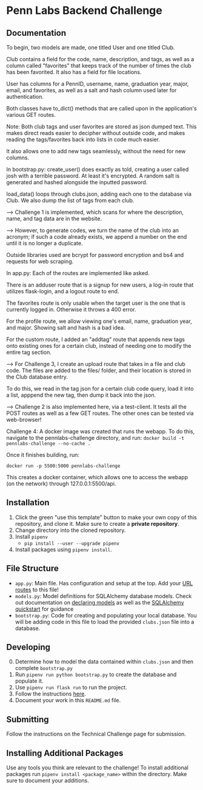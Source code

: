 # Penn Labs Backend Challenge

## Documentation

To begin, two models are made, one titled User and one titled Club. 

Club contains a field for the code, name, description, and tags, as well as a column called "favorites" that keeps track of the number of times the club has been favorited. It also has a field for file locations.

User has columns for a PennID, username, name, graduation year, major, email, and favorites, as well as a salt and hash column used later for authentication.

Both classes have to_dict() methods that are called upon in the application's various GET routes.

Note: Both club tags and user favorites are stored as json dumped text. This makes direct reads easier to decipher without outside code, and makes reading the tags/favorites back into lists in code much easier. 

It also allows one to add new tags seamlessly, without the need for new columns.

In bootstrap.py:
create_user() does exactly as told, creating a user called josh with a terrible password. At least it's encrypted. A random salt is generated and hashed alongside the inputted password.

load_data() loops through clubs.json, adding each one to the database via Club. We also dump the list of tags from each club.

 --> Challenge 1 is implemented, which scans for where the description, name, and tag data are in the website. 

 --> However, to generate codes, we turn the name of the club into an acronym; if such a code already exists, we append a number on the end until it is no longer a duplicate.

Outside libraries used are bcrypt for password encryption and bs4 and requests for web scraping.

In app.py:
Each of the routes are implemented like asked. 

There is an adduser route that is a signup for new users, a log-in route that utilizes flask-login, and a logout route to end.

The favorites route is only usable when the target user is the one that is currently logged in. Otherwise it throws a 400 error.

For the profile route, we allow viewing one's email, name, graduation year, and major. Showing salt and hash is a bad idea.

For the custom route, I added an "addtag" route that appends new tags onto existing ones for a certain club, instead of needing one to modify the entire tag section.

--> For Challenge 3, I create an upload route that takes in a file and club code. The files are added to the files/ folder, and their location is stored in the Club database entry.

To do this, we read in the tag json for a certain club code query, load it into a list, apppend the new tag, then dump it back into the json.

--> Challenge 2 is also implemented here, via a test-client. It tests all the POST routes as well as a few GET routes. The other ones can be tested via web-browser!

Challenge 4: 
A docker image was created that runs the webapp. To do this, navigate to the pennlabs-challenge directory, and run:
 `docker build -t pennlabs-challenge --no-cache . `

 Once it finishes building, run:

 `docker run -p 5500:5000 pennlabs-challenge`

This creates a docker container, which allows one to access the webapp (on the network) through 127.0.0.1:5500/api.

## Installation

1. Click the green "use this template" button to make your own copy of this repository, and clone it. Make sure to create a **private repository**.
2. Change directory into the cloned repository.
3. Install `pipenv`
   - `pip install --user --upgrade pipenv`
4. Install packages using `pipenv install`.

## File Structure

- `app.py`: Main file. Has configuration and setup at the top. Add your [URL routes](https://flask.palletsprojects.com/en/1.1.x/quickstart/#routing) to this file!
- `models.py`: Model definitions for SQLAlchemy database models. Check out documentation on [declaring models](https://flask-sqlalchemy.palletsprojects.com/en/2.x/models/) as well as the [SQLAlchemy quickstart](https://flask-sqlalchemy.palletsprojects.com/en/2.x/quickstart/#quickstart) for guidance
- `bootstrap.py`: Code for creating and populating your local database. You will be adding code in this file to load the provided `clubs.json` file into a database.

## Developing

0. Determine how to model the data contained within `clubs.json` and then complete `bootstrap.py`
1. Run `pipenv run python bootstrap.py` to create the database and populate it.
2. Use `pipenv run flask run` to run the project.
3. Follow the instructions [here](https://www.notion.so/pennlabs/Backend-Challenge-Fall-20-31461f3d91ad4f46adb844b1e112b100).
4. Document your work in this `README.md` file.

## Submitting

Follow the instructions on the Technical Challenge page for submission.

## Installing Additional Packages

Use any tools you think are relevant to the challenge! To install additional packages
run `pipenv install <package_name>` within the directory. Make sure to document your additions.
